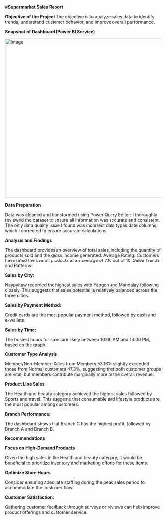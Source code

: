#**Supermarket Sales Report**
 
**Objective of the Project**
The objective is to analyze sales data to identify trends, understand customer behavior, and improve overall performance. 

**Snapshot of Dashboard (Power BI Service)**

<img width="916" height="513" alt="Image" src="https://github.com/user-attachments/assets/d987ab3c-fb42-409f-a569-3c66575f9195" />


**Data Preparation**

Data was cleaned and transformed using Power Query Editor:
I thoroughly reviewed the dataset to ensure all information was accurate and consistent. The only data quality issue I found was incorrect data types date columns, which I corrected to ensure accurate calculations.

**Analysis and Findings**

The dashboard provides an overview of total sales, including the quantity of products sold and the gross income generated. 
Average Rating: Customers have rated the overall products at an average of 7.16 out of 10. Sales Trends and Patterns:

**Sales by City:**

Naypyitaw recorded the highest sales with Yangon and Mandalay following closely. This suggests that sales potential is relatively balanced across the three cities.

**Sales by Payment Method:**

Credit cards are the most popular payment method, followed by cash and e-wallets.

**Sales by Time:**

The busiest hours for sales are likely between 10:00 AM and 16:00 PM, based on the graph.

**Customer Type Analysis**

Member/Non-Member:
Sales from Members 53.16% slightly exceeded those from Normal customers 47.3%, suggesting that both customer groups are vital, but members contribute marginally more to the overall revenue.

**Product Line Sales**

The Health and beauty category achieved the highest sales followed by Sports and travel. This suggests that consumable and lifestyle products are the most popular among customers.

**Branch Performance:**

The dashboard shows that Branch C has the highest profit, followed by Branch A and Branch B.

**Recommendations**

**Focus on High-Demand Products**

Given the high sales in the Health and beauty category, it would be beneficial to prioritize inventory and marketing efforts for these items.

**Optimize Store Hours**

Consider ensuring adequate staffing during the peak sales period to accommodate the customer flow.

**Customer Satisfaction:**

Gathering customer feedback through surveys or reviews can help improve product offerings and customer service.
